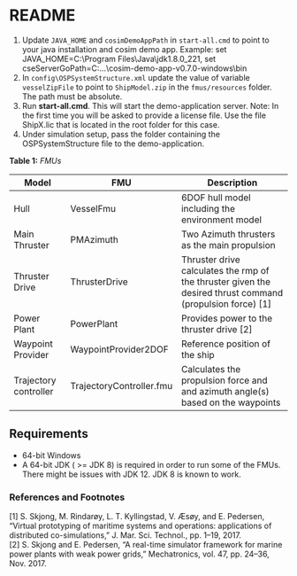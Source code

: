 
# README

1. Update `JAVA_HOME` and `cosimDemoAppPath` in `start-all.cmd` to point to your java installation and cosim demo app.
   Example: set JAVA_HOME=C:\Program Files\Java\jdk1.8.0_221, set cseServerGoPath=C:...\cosim-demo-app-v0.7.0-windows\bin
2. In `config\OSPSystemStructure.xml` update the value of variable `vesselZipFile` to point to `ShipModel.zip` in the `fmus/resources` folder. The path must be absolute.
3. Run __start-all.cmd__. This will start the demo-application server.
   Note: In the first time you will be asked to provide a license file. Use the file ShipX.lic that is located in the root folder for this case.
4. Under simulation setup, pass the folder containing the OSPSystemStructure file to the demo-application.

**Table 1:** *FMUs*

 |Model| FMU| Description |
 | --- | --- | ---| 
 | Hull | VesselFmu |6DOF hull model including the environment model |
 | Main Thruster| PMAzimuth | Two Azimuth thrusters as the main propulsion|
 | Thruster Drive| ThrusterDrive | Thruster drive calculates the rmp of the thruster given the desired thrust command (propulsion force) [1] |
 | Power Plant| PowerPlant | Provides power to the thruster drive [2]|
 | Waypoint Provider| WaypointProvider2DOF | Reference position of the ship  |
 | Trajectory controller | TrajectoryController.fmu | Calculates the propulsion force and and azimuth angle(s) based on the waypoints | 
 
## Requirements

* 64-bit Windows
* A 64-bit JDK ( >= JDK 8) is required in order to run some of the FMUs.
There might be issues with JDK 12. JDK 8 is known to work.

### References and Footnotes
[1] S. Skjong, M. Rindarøy, L. T. Kyllingstad, V. Æsøy, and E. Pedersen, “Virtual prototyping of maritime systems and operations: applications of distributed co-simulations,” J. Mar. Sci. Technol., pp. 1–19, 2017.  
[2] S. Skjong and E. Pedersen, “A real-time simulator framework for marine power plants with weak power grids,” Mechatronics, vol. 47, pp. 24–36, Nov. 2017.  

